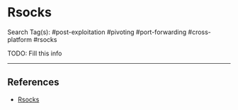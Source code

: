 # Rsocks

Search Tag(s): #post-exploitation #pivoting #port-forwarding #cross-platform #rsocks

TODO: Fill this info

---
## References

- [Rsocks](https://github.com/brimstone/rsocks)